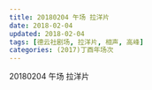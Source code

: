 ```yaml
---
title: 20180204 午场 拉洋片
date: 2018-02-04
updated: 2018-02-04
tags: [德云社剧场, 拉洋片, 相声, 高峰] 
categories: (2017)丁酉年场次 
---
```

20180204 午场 拉洋片
